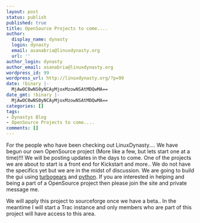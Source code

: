 ```yaml
---
layout: post
status: publish
published: true
title: OpenSource Projects to come....
author:
  display_name: dynasty
  login: dynasty
  email: asanabria@linuxdynasty.org
  url: ''
author_login: dynasty
author_email: asanabria@linuxdynasty.org
wordpress_id: 99
wordpress_url: http://linuxdynasty.org/?p=99
date: !binary |-
  MjAwOC0wNS0yNCAyMjoxMzowNSAtMDQwMA==
date_gmt: !binary |-
  MjAwOC0wNS0yNCAyMjoxMzowNSAtMDQwMA==
categories: []
tags:
- Dynastys Blog
- OpenSource Projects to come....
comments: []
---
```

<p>For the people who have been checking out LinuxDynasty.... We have begun our own OpenSource project (More like a few, but lets start one at a time)!!! We will be posting updates in the days to come. One of the projects we are about to start is a front end for Kickstart and more.. We do not have the specifics yet but we are in the midst of discussion. We are going to build the gui using <a href="http://turbogears.org/" title="">turbogears</a> and <a href="http://python.org/" title="">python</a>. If you are interested in helping and being a part of a OpenSource project then please join the site and private message me. </p>
<p>We will apply this project to sourceforge once we have a beta.. In the meantime I will start a Trac instance and only members who are part of this project will have access to this area.</p>
<p>&nbsp;</p>
